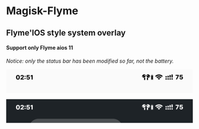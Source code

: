 # Magisk-Flyme
## Flyme'IOS style system overlay

#### Support only Flyme aios 11

*Notice: only the status bar has been modified so far, not the battery.*

![Screenshot1](https://raw.githubusercontent.com/stupidblank/Markdown-Photos/main/Flyme%20photo/S40524-02512369_com.github.kr328.clash.foss(1).png)

![Screenshot2](https://raw.githubusercontent.com/stupidblank/Markdown-Photos/main/Flyme%20photo/S40524-02512825_com.android.chrome(2).png)